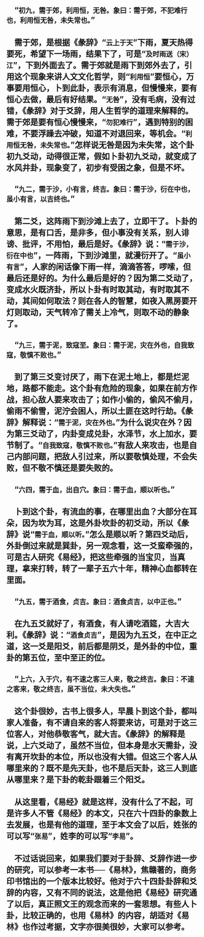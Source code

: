 &emsp;“``初九，需于郊，利用恒，无咎。象曰：需于郊，不犯难行也，利用恒无咎，未失常也。``”
---
&emsp;需于郊，是根据《彖辞》“``云上于天``”下雨，夏天热得要死，希望下一场雨，结果下了，可是“``及时雨送（宋）江``”，下到外面去了。需于郊就是雨下到郊外去了，引用这个现象来讲人文文化哲学，则“``利用恒``”要恒心，万事要用恒心，卜到此卦，表示有消息，但慢慢来，要有恒心去做，最后有好结果。“``无咎``”，没有毛病，没有过错，《彖辞》对于爻辞，用人生哲学的道理来解释的。需于郊是要有恒心慢慢来，“``勿犯难行``”，遇到特别的困难，不要浮躁去冲破，知道不对退回来，等机会。“``利用恒无咎，未失常也。``”怎样说无咎是因为未失常，这个卦初九爻动，动得很正常，假如卜卦初九爻动，就变成了水风井卦，现象变了，初步有受困之象，但是不坏。
---
&emsp;“``九二，需于沙，小有言，终吉。象曰：需于沙，衍在中也，虽小有言，以吉终也。``”
---
&emsp;第二爻，这阵雨下到沙滩上去了，立即干了。卜卦的意思，是有口舌，是非多，但小事没有关系，别人诽谤、批评，不用怕，最后是好。《彖辞》说：“``需于沙，衍在中也``”，一阵雨，下到沙滩里，就漫衍开了。“``虽小有言``”，人家的闲话像下雨一样，滴滴答答，啰嗦，但最后还是好的。为什么最后是好的？因为第二爻动了，变成水火既济卦，所以卜卦有时取其动，有时取其不动，其间如何取法？则在各人的智慧，如夜入黑房要开灯则取动，天气转冷了需关上冷气，则取不动的静象了。
---
&emsp;“``九三，需于泥，致寇至。象曰：需于泥，灾在外也，自我致寇，敬慎不败也。``”
---
&emsp;到了第三爻变讨厌了，雨下在泥土地上，都是烂泥地，路都不能走。这个卦有危险的现象，如果在前方作战，担心敌人要来攻击了；如作小偷的，偷风不偷月，偷雨不偷雪，泥泞会困人，所以土匪在这时行劫。《彖辞》解释说：“``需于泥，灾在外也。``”为什么说灾在外？因为第三爻动了，内卦变成兑卦，水泽节，水上加水，要节制了。“``自我致寇，敬慎不败也。``”有敌人来攻击，也是自己内部问题，把敌人引过来，所以要敬慎处理，不会失败，但不敬不慎还是要失败的。
---
&emsp;“``六四，需于血，出自穴。象曰：需于血，顺以听也。``”
---
&emsp;卜到这个卦，有流血的事，在哪里出血？大部分在耳朵，因为坎为耳，这是外卦坎卦的初爻动，所以《彖辞》说“``需于血，顺以听。``”怎么是顺以听？第四爻动后，外卦倒过来就是巽卦，另一观念看，这一爻蛮牵强的，可是古人研究《易经》，把这些牵强的当宝贝，当真理，拿来打转，转了一辈子五六十年，精神心血都转在里面。
---
&emsp;“``九五，需于酒食，贞吉。象曰：酒食贞吉，以中正也。``”
---
&emsp;在九五爻就好了，有酒食，有人请吃酒筵，大吉大利。《彖辞》说：“``酒食贞吉``”，是因为九五爻，在中正之道，这一爻是阳爻，前后都是阴爻，是外卦的中位，重卦的第五位，至中至正的位。
---
&emsp;“``上六，入于穴，有不速之客三人来，敬之终吉。象曰：不速之客来，敬之终吉，虽不当位，未大失也。``”
---
&emsp;这个卦很妙，古书上很多人，早晨卜到这个卦，都叫家人准备，有不请自来的客人将要来访，可是对于这三位客人，对他恭敬客气，就大吉。《彖辞》的解释是说，上六爻动了，虽然不当位，但本身是水天需卦，没有离开坎卦的本位，所以也没有大错。但这三个客人从哪里来的？既不是先天卦，也不是后天卦，这三人到底从哪里来？是下卦的乾卦跟着三个阳爻。
---
&emsp;从这里看，《易经》就是这样，没有什么了不起，可是许多人不管《易经》的本文，只在六十四卦的象数上去发展，也是有他的道理，至于本文会了以后，姓张的可以写“``张易``”，姓李的可以写“``李易``”。
---
&emsp;不过话说回来，如果我们要对于卦辞、爻辞作进一步的研究，可以参考一本书──《易林》，焦赣著的，商务印书馆出的一个版本比较好。他对于六十四卦卦辞和爻辞的内容，又有不同的说法，这是他把《易经》研究通了以后，真正照文王的观念而来的一套思想。有些人卜卦，比较正确的，也用《易林》的内容，胡适对《易林》也作过考据，文字亦很美很妙，大家可以参考。
---
